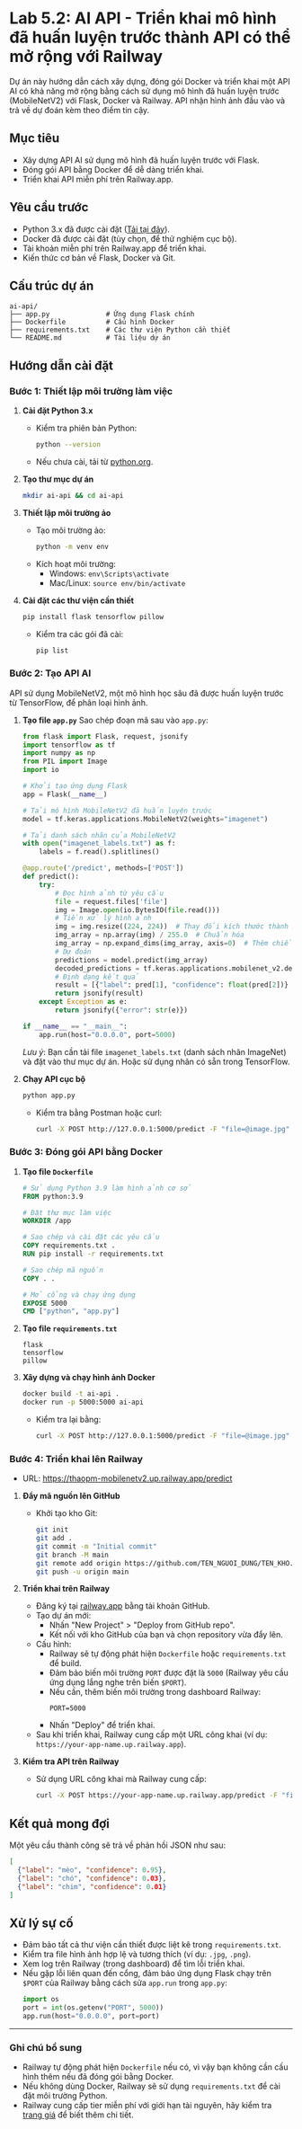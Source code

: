 # Lab 5.2: AI API - Triển khai mô hình đã huấn luyện trước thành API có thể mở rộng với Railway

Dự án này hướng dẫn cách xây dựng, đóng gói Docker và triển khai một API AI có khả năng mở rộng bằng cách sử dụng mô hình đã huấn luyện trước (MobileNetV2) với Flask, Docker và Railway. API nhận hình ảnh đầu vào và trả về dự đoán kèm theo điểm tin cậy.

## Mục tiêu
- Xây dựng API AI sử dụng mô hình đã huấn luyện trước với Flask.
- Đóng gói API bằng Docker để dễ dàng triển khai.
- Triển khai API miễn phí trên Railway.app.

## Yêu cầu trước
- Python 3.x đã được cài đặt ([Tải tại đây](https://www.python.org/downloads/)).
- Docker đã được cài đặt (tùy chọn, để thử nghiệm cục bộ).
- Tài khoản miễn phí trên Railway.app để triển khai.
- Kiến thức cơ bản về Flask, Docker và Git.

## Cấu trúc dự án
```
ai-api/
├── app.py              # Ứng dụng Flask chính
├── Dockerfile          # Cấu hình Docker
├── requirements.txt    # Các thư viện Python cần thiết
└── README.md           # Tài liệu dự án
```

## Hướng dẫn cài đặt

### Bước 1: Thiết lập môi trường làm việc
1. **Cài đặt Python 3.x**
   - Kiểm tra phiên bản Python:
     ```bash
     python --version
     ```
   - Nếu chưa cài, tải từ [python.org](https://www.python.org/downloads/).

2. **Tạo thư mục dự án**
   ```bash
   mkdir ai-api && cd ai-api
   ```

3. **Thiết lập môi trường ảo**
   - Tạo môi trường ảo:
     ```bash
     python -m venv env
     ```
   - Kích hoạt môi trường:
     - Windows: `env\Scripts\activate`
     - Mac/Linux: `source env/bin/activate`

4. **Cài đặt các thư viện cần thiết**
   ```bash
   pip install flask tensorflow pillow
   ```
   - Kiểm tra các gói đã cài:
     ```bash
     pip list
     ```

### Bước 2: Tạo API AI
API sử dụng MobileNetV2, một mô hình học sâu đã được huấn luyện trước từ TensorFlow, để phân loại hình ảnh.

1. **Tạo file `app.py`**
   Sao chép đoạn mã sau vào `app.py`:
   ```python
   from flask import Flask, request, jsonify
   import tensorflow as tf
   import numpy as np
   from PIL import Image
   import io

   # Khởi tạo ứng dụng Flask
   app = Flask(__name__)

   # Tải mô hình MobileNetV2 đã huấn luyện trước
   model = tf.keras.applications.MobileNetV2(weights="imagenet")

   # Tải danh sách nhãn của MobileNetV2
   with open("imagenet_labels.txt") as f:
       labels = f.read().splitlines()

   @app.route('/predict', methods=['POST'])
   def predict():
       try:
           # Đọc hình ảnh từ yêu cầu
           file = request.files['file']
           img = Image.open(io.BytesIO(file.read()))
           # Tiền xử lý hình ảnh
           img = img.resize((224, 224))  # Thay đổi kích thước thành 224x224
           img_array = np.array(img) / 255.0  # Chuẩn hóa
           img_array = np.expand_dims(img_array, axis=0)  # Thêm chiều batch
           # Dự đoán
           predictions = model.predict(img_array)
           decoded_predictions = tf.keras.applications.mobilenet_v2.decode_predictions(predictions, top=3)[0]
           # Định dạng kết quả
           result = [{"label": pred[1], "confidence": float(pred[2])} for pred in decoded_predictions]
           return jsonify(result)
       except Exception as e:
           return jsonify({"error": str(e)})

   if __name__ == "__main__":
       app.run(host="0.0.0.0", port=5000)
   ```
   *Lưu ý*: Bạn cần tải file `imagenet_labels.txt` (danh sách nhãn ImageNet) và đặt vào thư mục dự án. Hoặc sử dụng nhãn có sẵn trong TensorFlow.

2. **Chạy API cục bộ**
   ```bash
   python app.py
   ```
   - Kiểm tra bằng Postman hoặc curl:
     ```bash
     curl -X POST http://127.0.0.1:5000/predict -F "file=@image.jpg"
     ```

### Bước 3: Đóng gói API bằng Docker
1. **Tạo file `Dockerfile`**
   ```dockerfile
   # Sử dụng Python 3.9 làm hình ảnh cơ sở
   FROM python:3.9

   # Đặt thư mục làm việc
   WORKDIR /app

   # Sao chép và cài đặt các yêu cầu
   COPY requirements.txt .
   RUN pip install -r requirements.txt

   # Sao chép mã nguồn
   COPY . .

   # Mở cổng và chạy ứng dụng
   EXPOSE 5000
   CMD ["python", "app.py"]
   ```

2. **Tạo file `requirements.txt`**
   ```
   flask
   tensorflow
   pillow
   ```

3. **Xây dựng và chạy hình ảnh Docker**
   ```bash
   docker build -t ai-api .
   docker run -p 5000:5000 ai-api
   ```
   - Kiểm tra lại bằng:
     ```bash
     curl -X POST http://127.0.0.1:5000/predict -F "file=@image.jpg"
     ```

### Bước 4: Triển khai lên Railway
- URL: https://thaopm-mobilenetv2.up.railway.app/predict
1. **Đẩy mã nguồn lên GitHub**
   - Khởi tạo kho Git:
     ```bash
     git init
     git add .
     git commit -m "Initial commit"
     git branch -M main
     git remote add origin https://github.com/TEN_NGUOI_DUNG/TEN_KHO.git
     git push -u origin main
     ```

2. **Triển khai trên Railway**
   - Đăng ký tại [railway.app](https://railway.app/) bằng tài khoản GitHub.
   - Tạo dự án mới:
     - Nhấn "New Project" > "Deploy from GitHub repo".
     - Kết nối với kho GitHub của bạn và chọn repository vừa đẩy lên.
   - Cấu hình:
     - Railway sẽ tự động phát hiện `Dockerfile` hoặc `requirements.txt` để build.
     - Đảm bảo biến môi trường `PORT` được đặt là `5000` (Railway yêu cầu ứng dụng lắng nghe trên biến `$PORT`).
     - Nếu cần, thêm biến môi trường trong dashboard Railway:
       ```
       PORT=5000
       ```
     - Nhấn "Deploy" để triển khai.
   - Sau khi triển khai, Railway cung cấp một URL công khai (ví dụ: `https://your-app-name.up.railway.app`).

3. **Kiểm tra API trên Railway**
   - Sử dụng URL công khai mà Railway cung cấp:
     ```bash
     curl -X POST https://your-app-name.up.railway.app/predict -F "file=@image.jpg"
     ```

## Kết quả mong đợi
Một yêu cầu thành công sẽ trả về phản hồi JSON như sau:
```json
[
  {"label": "mèo", "confidence": 0.95},
  {"label": "chó", "confidence": 0.03},
  {"label": "chim", "confidence": 0.01}
]
```

## Xử lý sự cố
- Đảm bảo tất cả thư viện cần thiết được liệt kê trong `requirements.txt`.
- Kiểm tra file hình ảnh hợp lệ và tương thích (ví dụ: `.jpg`, `.png`).
- Xem log trên Railway (trong dashboard) để tìm lỗi triển khai.
- Nếu gặp lỗi liên quan đến cổng, đảm bảo ứng dụng Flask chạy trên `$PORT` của Railway bằng cách sửa `app.run` trong `app.py`:
  ```python
  import os
  port = int(os.getenv("PORT", 5000))
  app.run(host="0.0.0.0", port=port)
  ```

---

### Ghi chú bổ sung
- Railway tự động phát hiện `Dockerfile` nếu có, vì vậy bạn không cần cấu hình thêm nếu đã đóng gói bằng Docker.
- Nếu không dùng Docker, Railway sẽ sử dụng `requirements.txt` để cài đặt môi trường Python.
- Railway cung cấp tier miễn phí với giới hạn tài nguyên, hãy kiểm tra [trang giá](https://railway.app/pricing) để biết thêm chi tiết.
 